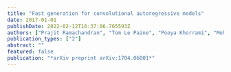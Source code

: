 ```yaml
---
title: "Fast generation for convolutional autoregressive models"
date: 2017-01-01
publishDate: 2022-02-12T16:37:06.765593Z
authors: ["Prajit Ramachandran", "Tom Le Paine", "Pooya Khorrami", "Mohammad Babaeizadeh", "Shiyu Chang", "Yang Zhang", "Mark A Hasegawa-Johnson", "Roy H Campbell", "Thomas S Huang"]
publication_types: ["2"]
abstract: ""
featured: false
publication: "*arXiv preprint arXiv:1704.06001*"
---
```


